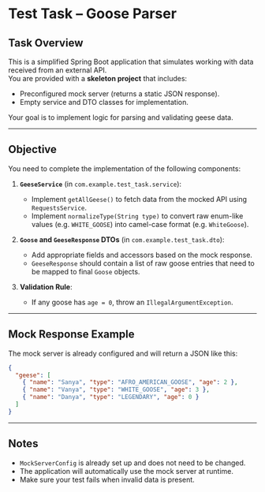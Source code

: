 # Test Task – Goose Parser

## Task Overview

This is a simplified Spring Boot application that simulates working with data received from an external API.  
You are provided with a **skeleton project** that includes:

- Preconfigured mock server (returns a static JSON response).
- Empty service and DTO classes for implementation.

Your goal is to implement logic for parsing and validating geese data.

---

## Objective

You need to complete the implementation of the following components:

1. **`GeeseService`** (in `com.example.test_task.service`):
    - Implement `getAllGeese()` to fetch data from the mocked API using `RequestsService`.
    - Implement `normalizeType(String type)` to convert raw enum-like values (e.g. `WHITE_GOOSE`) into camel-case format (e.g. `WhiteGoose`).

2. **`Goose` and `GeeseResponse` DTOs** (in `com.example.test_task.dto`):
    - Add appropriate fields and accessors based on the mock response.
    - `GeeseResponse` should contain a list of raw goose entries that need to be mapped to final `Goose` objects.

3. **Validation Rule**:
    - If any goose has `age = 0`, throw an `IllegalArgumentException`.

---

## Mock Response Example

The mock server is already configured and will return a JSON like this:

```json
{
  "geese": [
    { "name": "Sanya", "type": "AFRO_AMERICAN_GOOSE", "age": 2 },
    { "name": "Vanya", "type": "WHITE_GOOSE", "age": 3 },
    { "name": "Danya", "type": "LEGENDARY", "age": 0 }
  ]
}
```

---

## Notes

- `MockServerConfig` is already set up and does not need to be changed.
- The application will automatically use the mock server at runtime.
- Make sure your test fails when invalid data is present.

